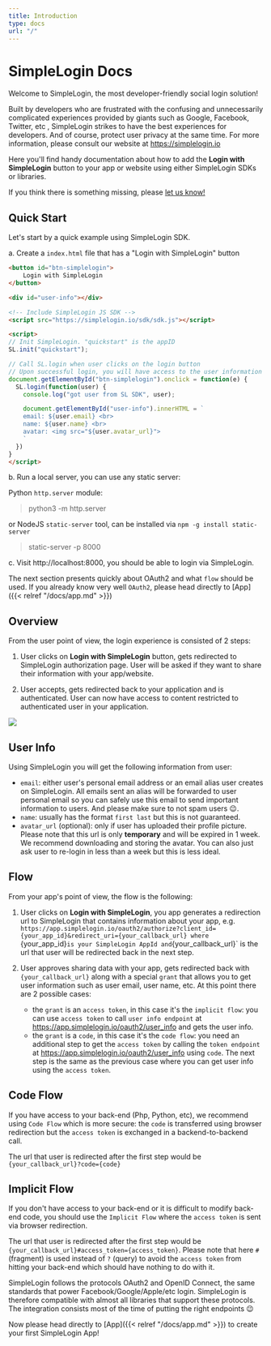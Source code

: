 ```yaml
---
title: Introduction
type: docs
url: "/"
---
```


# SimpleLogin Docs

Welcome to SimpleLogin, the most developer-friendly social login solution!

Built by developers who are frustrated with the confusing and unnecessarily complicated experiences provided by giants such as Google, Facebook, Twitter, etc , SimpleLogin strikes to have the best experiences for developers. And of course, protect user privacy at the same time. For more information, please consult our website at https://simplelogin.io

Here you'll find handy documentation about how to add the **Login with SimpleLogin** button to your app or website using either SimpleLogin SDKs or libraries.

If you think there is something missing, please <a href="mailto:hi@simplelogin.io">let us know!</a>

## Quick Start

Let's start by a quick example using SimpleLogin SDK.

a. Create a `index.html` file that has a "Login with SimpleLogin" button

```html
<button id="btn-simplelogin">
    Login with SimpleLogin
</button>

<div id="user-info"></div>

<!-- Include SimpleLogin JS SDK -->
<script src="https://simplelogin.io/sdk/sdk.js"></script>

<script>
// Init SimpleLogin. "quickstart" is the appID
SL.init("quickstart");

// Call SL.login when user clicks on the login button
// Upon successful login, you will have access to the user information
document.getElementById("btn-simplelogin").onclick = function(e) {
  SL.login(function(user) {
    console.log("got user from SL SDK", user);

    document.getElementById("user-info").innerHTML = `
    email: ${user.email} <br>
    name: ${user.name} <br>
    avatar: <img src="${user.avatar_url}">
    `
  })
}
</script>
```

b. Run a local server, you can use any static server:

Python `http.server` module:

> python3 -m http.server

or NodeJS `static-server` tool, can be installed via `npm -g install static-server`

> static-server -p 8000

c. Visit http://localhost:8000, you should be able to login via SimpleLogin.

The next section presents quickly about OAuth2 and what `flow` should be used. If you already know very well `OAuth2`, please head directly to [App]({{< relref "/docs/app.md" >}})

## Overview

From the user point of view, the login experience is consisted of 2 steps:

1. User clicks on **Login with SimpleLogin** button, gets redirected to SimpleLogin authorization page. User will be asked if they want to share their information with your app/website.

2. User accepts, gets redirected back to your application and is authenticated. User can now have access to content restricted to authenticated user in your application.

![](/images/user-flow.png)

## User Info

Using SimpleLogin you will get the following information from user:

- `email`: either user's personal email address or an email alias user creates on SimpleLogin. All emails sent an alias will be forwarded to user personal email so you can safely use this email to send important information to users. And please make sure to not spam users 😉.
- `name`: usually has the format `first last` but this is not guaranteed.
- `avatar_url` (optional): only if user has uploaded their profile picture. Please note that this url is only **temporary** and will be expired in 1 week. We recommend downloading and storing the avatar. You can also just ask user to re-login in less than a week but this is less ideal.

## Flow

From your app's point of view, the flow is the following:

1. User clicks on **Login with SimpleLogin**, you app generates a redirection url to SimpleLogin that contains information about your app, e.g. `https://app.simplelogin.io/oauth2/authorize?client_id={your_app_id}&redirect_uri={your_callback_url}
where `{your_app_id}` is your SimpleLogin AppId and `{your_callback_url}` is the url that user will be redirected back in the next step.

2. User approves sharing data with your app, gets redirected back with `{your_callback_url}` along with a special `grant` that allows you to get user information such as user email, user name, etc. At this point there are 2 possible cases:

   * the `grant` is an `access token`, in this case it's the `implicit flow`: you can use `access token` to call `user info endpoint` at https://app.simplelogin.io/oauth2/user_info and gets the user info.
   * the `grant` is a `code`, in this case it's the `code flow`: you need an additional step to get the `access token` by calling the `token endpoint` at https://app.simplelogin.io/oauth2/user_info using `code`. The next step is the same as the previous case where you can get user info using the `access token`.

## Code Flow

If you have access to your back-end (Php, Python, etc), we recommend using `Code Flow` which is more secure: the `code` is transferred using browser redirection but the `access token` is exchanged in a backend-to-backend call.

The url that user is redirected after the first step would be `{your_callback_url}?code={code}`

## Implicit Flow

If you don't have access to your back-end or it is difficult to modify back-end code, you should use the `Implicit Flow` where  the `access token` is sent via browser redirection.

The url that user is redirected after the first step would be `{your_callback_url}#access_token={access_token}`. Please note that here `#` (fragment) is used instead of `?` (query) to avoid the `access token` from hitting your back-end which should have nothing to do with it.

SimpleLogin follows the protocols OAuth2 and OpenID Connect, the same standards that power Facebook/Google/Apple/etc login. SimpleLogin is therefore compatible with almost all libraries that support these protocols. The integration consists most of the time of putting the right endpoints 😉

Now please head directly to [App]({{< relref "/docs/app.md" >}}) to create your first SimpleLogin App!


